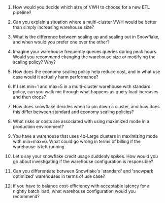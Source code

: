 1) How would you decide which size of VWH to choose for a new ETL pipeline?

2) Can you explain a situation where a multi-cluster VWH would be better than simply increasing
warehouse size?

3) What is the difference between scaling up and scaling out in Snowflake, and when would you prefer one 
over the other?

4) Imagine your warehouse frequently queues queries during peak hours. Would you recommend changing the warehouse
size or modifying the scaling policy? Why?

5) How does the economy scaling policy help reduce cost, and in what use case would it actually harm performance?

6) If I set min=1 and max=5 in a multi-cluster warehouse with standard policy, can you walk me through what happens
as query load increases and then drops?

7) How does snowflake decides when to pin down a cluster, and how does this differ between standard and economy scaling policies?

8) What risks or costs are associated with using maximized mode in a production environment?

9) You have a warehouse that uses 4x-Large clusters in maximizing mode with min=max=6. What could go wrong in terms of billing if the warehouse is left running.

10) Let's say your snowflake credit usage suddenly spikes. How would you go about investigating if the warehouse configuration is responsible?

11) Can you differentiate between Snowflake's 'standard' and 'snowpark optimized' warehouses in terms of use case?

12) If you have to balance cost-efficiency with acceptable latency for a nightly batch load, what warehouse configuration would you recommend?